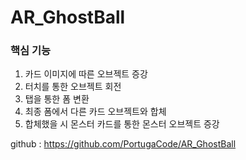 # AR_GhostBall

### 핵심 기능
1. 카드 이미지에 따른 오브젝트 증강
2. 터치를 통한 오브젝트 회전
3. 탭을 통한 폼 변환
4. 최종 폼에서 다른 카드 오브젝트와 합체
5. 합체했을 시 몬스터 카드를 통한 몬스터 오브젝트 증강

github : https://github.com/PortugaCode/AR_GhostBall
